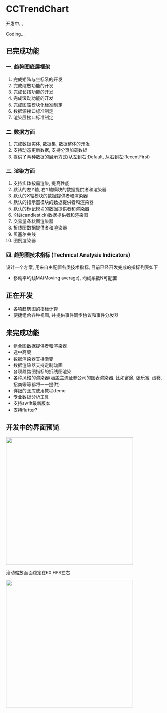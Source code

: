 # CCTrendChart 


开发中...

Coding...


## 已完成功能

### 一. 趋势图底层框架

1. 完成矩阵与坐标系的开发
2. 完成缩放功能的开发
3. 完成长按功能的开发
4. 完成滚动功能的开发
5. 完成图库模块化标准制定
6. 数据源接口标准制定
7. 渲染层接口标准制定


###  二. 数据方面

1. 完成数据实体, 数据集, 数据整体的开发
2. 支持动态更新数据, 支持分页加载数据
3. 提供了两种数据的展示方式(从左到右:Default, 从右到左:RecentFirst)

###  三. 渲染方面

1. 支持实体按需渲染, 提高性能 
2. 默认的左Y轴, 右Y轴模块的数据提供者和渲染器
3. 默认的X轴模块的数据提供者和渲染器
4. 默认的指示器模块的数据提供者和渲染器
5. 默认的标记模块的数据提供者和渲染器
6. K线(candlestick)数据提供者和渲染器
7. 交易量条状图渲染器
8. 折线图数据提供者和渲染器
9. 贝塞尔曲线
10. 图例渲染器

###  四. 趋势图技术指标 (Technical Analysis Indicators)

设计一个方案, 用来自由配置各类技术指标, 目前已经开发完成的指标列表如下

* 移动平均线MA(Moving average), 均线系数N可配置

## 正在开发
 
* 各项趋势图的指标计算 
* 便捷组合各种视图, 并提供事件同步协议和事件分发器

## 未完成功能

* 组合图数据提供者和渲染器
* 选中高亮
* 数据渲染器支持渐变
* 数据渲染器支持定制动画
* 各项趋势图指标的折线图渲染
* 各种风格的渲染器(涵盖主流证券公司的图表渲染器, 比如富途, 涨乐富, 蛋卷, 招商等等都将一一提供)
* 详细的图库使用教程demo
* 专业数据分析工具
* 支持swift最新版本
* 支持flutter?

## 开发中的界面预览

<img src="https://raw.githubusercontent.com/cocos543/CCTrendCharts/dev/IMG_7829.jpg"  width=400/>

滚动缩放画面稳定在60 FPS左右

<img src="https://raw.githubusercontent.com/cocos543/CCTrendCharts/dev/3091574998318_.pic_hd.jpg" width=400/>
